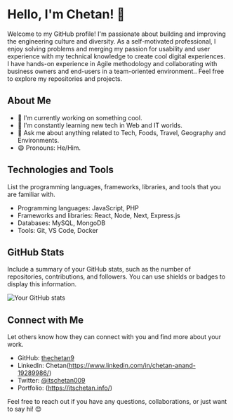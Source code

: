 # Hello, I'm Chetan! 👋

Welcome to my GitHub profile! I'm passionate about building and improving the engineering culture and diversity. As a self-motivated professional, I enjoy solving problems and merging my passion for usability and user experience with my technical knowledge to create cool digital experiences. I have hands-on experience in Agile methodology and collaborating with business owners and end-users in a team-oriented environment.. Feel free to explore my repositories and projects.

## About Me

- 🔭 I'm currently working on something cool.
- 🌱 I'm constantly learning new tech in Web and IT worlds.
- 💬 Ask me about anything related to Tech, Foods, Travel, Geography and Environments.
- 😄 Pronouns: He/Him.

## Technologies and Tools

List the programming languages, frameworks, libraries, and tools that you are familiar with.

- Programming languages: JavaScript, PHP
- Frameworks and libraries: React, Node, Next, Express.js
- Databases: MySQL, MongoDB
- Tools: Git, VS Code, Docker

## GitHub Stats

Include a summary of your GitHub stats, such as the number of repositories, contributions, and followers. You can use shields or badges to display this information.

![Your GitHub stats](https://github-readme-stats.vercel.app/api?username=your-username&show_icons=true)

## Connect with Me

Let others know how they can connect with you and find more about your work.

- GitHub: [thechetan9](https://github.com/thechetan9)
- LinkedIn: Chetan(https://www.linkedin.com/in/chetan-anand-19289986/)
- Twitter: [@itschetan009](https://twitter.com/itschetan009)
- Portfolio: (https://itschetan.info/)

Feel free to reach out if you have any questions, collaborations, or just want to say hi! 😊
